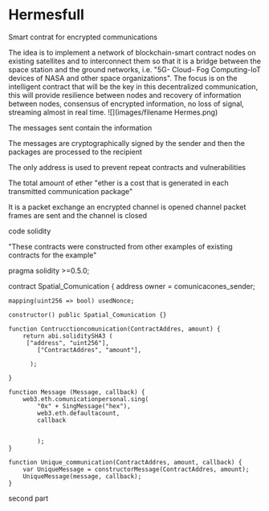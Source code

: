 # Hermesfull
Smart contrat for encrypted communications

The idea is to implement a network of blockchain-smart contract nodes on existing satellites and to interconnect them so that it is a bridge between the space station and the ground networks, i.e. "5G- Cloud- Fog Computing-IoT devices of NASA and other space organizations".
The focus is on the intelligent contract that will be the key in this decentralized communication, this will provide resilience between nodes and recovery of information between nodes, consensus of encrypted information, no loss of signal, streaming almost in real time.
![](images/filename Hermes.png)

The messages sent contain the information 

The messages are cryptographically signed by the sender and then the packages are processed to the recipient

The only address is used to prevent repeat contracts and vulnerabilities 

The total amount of ether "ether is a cost that is generated in each transmitted communication package" 

It is a packet exchange an encrypted channel is opened channel packet frames are sent and the channel is closed



code solidity

"These contracts were constructed from other examples of existing contracts for the example"

pragma solidity >=0.5.0;

contract Spatial_Comunication {
    address owner = comunicacones_sender;
    
    mapping(uint256 => bool) usedNonce;
    
    constructor() public Spatial_Comunication {}
    
    function Contrucctioncomunication(ContractAddres, amount) {
        return abi.soliditySHA3 (
         ["address", "uint256"],
            ["ContractAddres", "amount"],
            
          );
            
    }
    
    function Message (Message, callback) {
        web3.eth.comunicationpersonal.sing(
            "0x" + SingMessage("hex"),
            web3.eth.defaultacount, 
            callback
            
            
            );
    }
    
    function Unique_communication(ContractAddres, amount, callback) {
        var UniqueMessage = constructorMessage(ContractAddres, amount);
        UniqueMessage(message, callback);
    }
    
   second part
   
   
